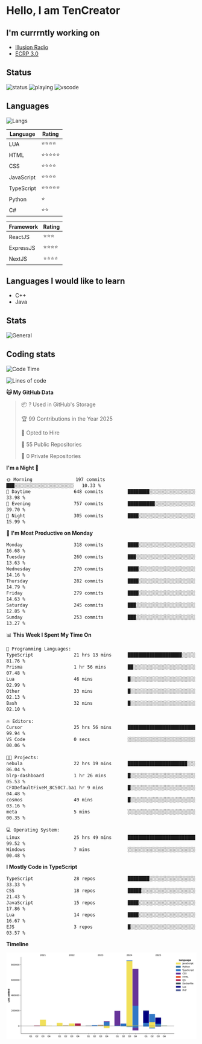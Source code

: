 # Hello, I am TenCreator

## I'm currrntly working on
- [Illusion Radio](https://illusionradio.co.uk/)
- [ECRP 3.0](http://github.com/Emerald-Coast-Roleplay/)

## Status
![status](https://api.statusbadges.me/badge/status/518334475038359555?simple=true&style=for-the-badge)
![playing](https://api.statusbadges.me/badge/playing/518334475038359555?style=for-the-badge)
![vscode](https://api.statusbadges.me/badge/vscode/518334475038359555?style=for-the-badge)

## Languages
![Langs](https://github-readme-stats.vercel.app/api/top-langs/?username=tencreator&layout=compact&theme=radical)


|Language|Rating|
|--------|------|
|LUA|⭐️⭐️⭐️⭐️|
|HTML|⭐️⭐️⭐️⭐️⭐️|
|CSS|⭐️⭐️⭐️⭐️|
|JavaScript|⭐️⭐️⭐️⭐️|
|TypeScript|⭐️⭐️⭐️⭐️⭐️|
|Python|⭐️|
|C#|⭐️⭐️ |

|Framework|Rating|
|--------|------|
|ReactJS|⭐️⭐️⭐|
|ExpressJS|⭐️⭐️⭐️⭐️|
|NextJS|⭐️⭐️⭐⭐️|

## Languages I would like to learn
- C++
- Java

## Stats
![General](https://github-readme-stats.vercel.app/api?username=tencreator&show_icons=true&theme=radical)

## Coding stats

<!--START_SECTION:waka-->
![Code Time](http://img.shields.io/badge/Code%20Time-451%20hrs%2035%20mins-blue)

![Lines of code](https://img.shields.io/badge/From%20Hello%20World%20I%27ve%20Written-1.9%20million%20lines%20of%20code-blue)

**🐱 My GitHub Data** 

> 📦 ? Used in GitHub's Storage 
 > 
> 🏆 99 Contributions in the Year 2025
 > 
> 💼 Opted to Hire
 > 
> 📜 55 Public Repositories 
 > 
> 🔑 0 Private Repositories 
 > 
**I'm a Night 🦉** 

```text
🌞 Morning                197 commits         ███░░░░░░░░░░░░░░░░░░░░░░   10.33 % 
🌆 Daytime                648 commits         ████████░░░░░░░░░░░░░░░░░   33.98 % 
🌃 Evening                757 commits         ██████████░░░░░░░░░░░░░░░   39.70 % 
🌙 Night                  305 commits         ████░░░░░░░░░░░░░░░░░░░░░   15.99 % 
```
📅 **I'm Most Productive on Monday** 

```text
Monday                   318 commits         ████░░░░░░░░░░░░░░░░░░░░░   16.68 % 
Tuesday                  260 commits         ███░░░░░░░░░░░░░░░░░░░░░░   13.63 % 
Wednesday                270 commits         ████░░░░░░░░░░░░░░░░░░░░░   14.16 % 
Thursday                 282 commits         ████░░░░░░░░░░░░░░░░░░░░░   14.79 % 
Friday                   279 commits         ████░░░░░░░░░░░░░░░░░░░░░   14.63 % 
Saturday                 245 commits         ███░░░░░░░░░░░░░░░░░░░░░░   12.85 % 
Sunday                   253 commits         ███░░░░░░░░░░░░░░░░░░░░░░   13.27 % 
```


📊 **This Week I Spent My Time On** 

```text
💬 Programming Languages: 
TypeScript               21 hrs 13 mins      ████████████████████░░░░░   81.76 % 
Prisma                   1 hr 56 mins        ██░░░░░░░░░░░░░░░░░░░░░░░   07.48 % 
Lua                      46 mins             █░░░░░░░░░░░░░░░░░░░░░░░░   02.99 % 
Other                    33 mins             █░░░░░░░░░░░░░░░░░░░░░░░░   02.13 % 
Bash                     32 mins             █░░░░░░░░░░░░░░░░░░░░░░░░   02.10 % 

🔥 Editors: 
Cursor                   25 hrs 56 mins      █████████████████████████   99.94 % 
VS Code                  0 secs              ░░░░░░░░░░░░░░░░░░░░░░░░░   00.06 % 

🐱‍💻 Projects: 
nebula                   22 hrs 19 mins      ██████████████████████░░░   86.04 % 
blrp-dashboard           1 hr 26 mins        █░░░░░░░░░░░░░░░░░░░░░░░░   05.53 % 
CFXDefaultFiveM_8C50C7.ba1 hr 9 mins         █░░░░░░░░░░░░░░░░░░░░░░░░   04.48 % 
cosmos                   49 mins             █░░░░░░░░░░░░░░░░░░░░░░░░   03.16 % 
meta                     5 mins              ░░░░░░░░░░░░░░░░░░░░░░░░░   00.35 % 

💻 Operating System: 
Linux                    25 hrs 49 mins      █████████████████████████   99.52 % 
Windows                  7 mins              ░░░░░░░░░░░░░░░░░░░░░░░░░   00.48 % 
```

**I Mostly Code in TypeScript** 

```text
TypeScript               28 repos            ████████░░░░░░░░░░░░░░░░░   33.33 % 
CSS                      18 repos            █████░░░░░░░░░░░░░░░░░░░░   21.43 % 
JavaScript               15 repos            ████░░░░░░░░░░░░░░░░░░░░░   17.86 % 
Lua                      14 repos            ████░░░░░░░░░░░░░░░░░░░░░   16.67 % 
EJS                      3 repos             █░░░░░░░░░░░░░░░░░░░░░░░░   03.57 % 
```



**Timeline**

![Lines of Code chart](https://raw.githubusercontent.com/tencreator/tencreator/main/assets/bar_graph.png)


<!--END_SECTION:waka-->
